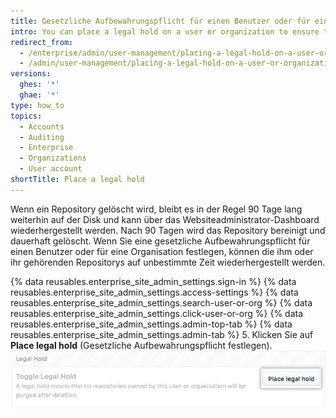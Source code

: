 ```yaml
---
title: Gesetzliche Aufbewahrungspflicht für einen Benutzer oder für eine Organisation festlegen
intro: You can place a legal hold on a user or organization to ensure that repositories they own cannot be permanently removed from your enterprise.
redirect_from:
  - /enterprise/admin/user-management/placing-a-legal-hold-on-a-user-or-organization
  - /admin/user-management/placing-a-legal-hold-on-a-user-or-organization
versions:
  ghes: '*'
  ghae: '*'
type: how_to
topics:
  - Accounts
  - Auditing
  - Enterprise
  - Organizations
  - User account
shortTitle: Place a legal hold
---
```


Wenn ein Repository gelöscht wird, bleibt es in der Regel 90 Tage lang weiterhin auf der Disk und kann über das Websiteadministrator-Dashboard wiederhergestellt werden. Nach 90 Tagen wird das Repository bereinigt und dauerhaft gelöscht. Wenn Sie eine gesetzliche Aufbewahrungspflicht für einen Benutzer oder für eine Organisation festlegen, können die ihm oder ihr gehörenden Repositorys auf unbestimmte Zeit wiederhergestellt werden.

{% data reusables.enterprise_site_admin_settings.sign-in %}
{% data reusables.enterprise_site_admin_settings.access-settings %}
{% data reusables.enterprise_site_admin_settings.search-user-or-org %}
{% data reusables.enterprise_site_admin_settings.click-user-or-org %}
{% data reusables.enterprise_site_admin_settings.admin-top-tab %}
{% data reusables.enterprise_site_admin_settings.admin-tab %}
5. Klicken Sie auf **Place legal hold** (Gesetzliche Aufbewahrungspflicht festlegen). ![Schaltfläche „Place legal hold“ (Gesetzliche Aufbewahrungspflicht festlegen)](/assets/images/enterprise/site-admin-settings/place-legal-hold-button.png)
